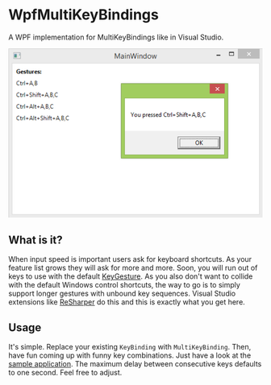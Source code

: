 # WpfMultiKeyBindings

A WPF implementation for MultiKeyBindings like in Visual Studio.

![Screenshot of sample application](WpfSample.png)

## What is it?

When input speed is important users ask for keyboard shortcuts. As your feature list grows they will ask for more and more. 
Soon, you will run out of keys to use with the default [KeyGesture](https://msdn.microsoft.com/en-us/library/system.windows.input.keygesture%28v=vs.110%29.aspx). 
As you also don't want to collide with the default Windows control shortcuts, the way to go is to simply support longer gestures with unbound key sequences. 
Visual Studio extensions like [ReSharper](https://www.jetbrains.com/resharper/) do this and this is exactly what you get here.

## Usage

It's simple. Replace your existing `KeyBinding` with `MultiKeyBinding`. 
Then, have fun coming up with funny key combinations. 
Just have a look at the [sample application](Hello.MultiKeyBindings/MainWindow.xaml). 
The maximum delay between consecutive keys defaults to one second. Feel free to adjust.

